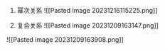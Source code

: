 1. 幂次关系
![[Pasted image 20231216115225.png]]

2. 复合关系
![[Pasted image 20231209163147.png]]

![[Pasted image 20231209163908.png]]

